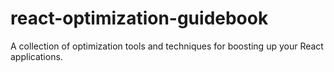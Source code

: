 # react-optimization-guidebook
A collection of optimization tools and techniques for boosting up your React applications. 
